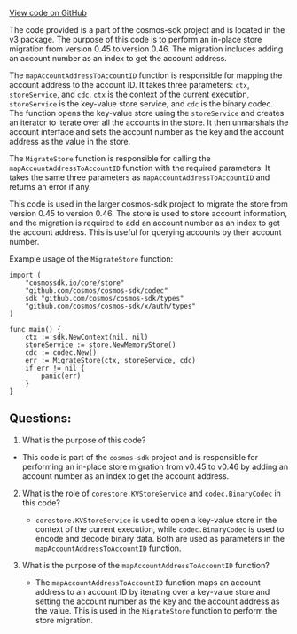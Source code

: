[View code on GitHub](https://github.com/cosmos/cosmos-sdk/blob/main/x/auth/migrations/v3/store.go)

The code provided is a part of the cosmos-sdk project and is located in the v3 package. The purpose of this code is to perform an in-place store migration from version 0.45 to version 0.46. The migration includes adding an account number as an index to get the account address.

The `mapAccountAddressToAccountID` function is responsible for mapping the account address to the account ID. It takes three parameters: `ctx`, `storeService`, and `cdc`. `ctx` is the context of the current execution, `storeService` is the key-value store service, and `cdc` is the binary codec. The function opens the key-value store using the `storeService` and creates an iterator to iterate over all the accounts in the store. It then unmarshals the account interface and sets the account number as the key and the account address as the value in the store.

The `MigrateStore` function is responsible for calling the `mapAccountAddressToAccountID` function with the required parameters. It takes the same three parameters as `mapAccountAddressToAccountID` and returns an error if any.

This code is used in the larger cosmos-sdk project to migrate the store from version 0.45 to version 0.46. The store is used to store account information, and the migration is required to add an account number as an index to get the account address. This is useful for querying accounts by their account number.

Example usage of the `MigrateStore` function:

```
import (
    "cosmossdk.io/core/store"
    "github.com/cosmos/cosmos-sdk/codec"
    sdk "github.com/cosmos/cosmos-sdk/types"
    "github.com/cosmos/cosmos-sdk/x/auth/types"
)

func main() {
    ctx := sdk.NewContext(nil, nil)
    storeService := store.NewMemoryStore()
    cdc := codec.New()
    err := MigrateStore(ctx, storeService, cdc)
    if err != nil {
        panic(err)
    }
}
```
## Questions: 
 1. What is the purpose of this code?
   - This code is part of the `cosmos-sdk` project and is responsible for performing an in-place store migration from v0.45 to v0.46 by adding an account number as an index to get the account address.

2. What is the role of `corestore.KVStoreService` and `codec.BinaryCodec` in this code?
   - `corestore.KVStoreService` is used to open a key-value store in the context of the current execution, while `codec.BinaryCodec` is used to encode and decode binary data. Both are used as parameters in the `mapAccountAddressToAccountID` function.

3. What is the purpose of the `mapAccountAddressToAccountID` function?
   - The `mapAccountAddressToAccountID` function maps an account address to an account ID by iterating over a key-value store and setting the account number as the key and the account address as the value. This is used in the `MigrateStore` function to perform the store migration.